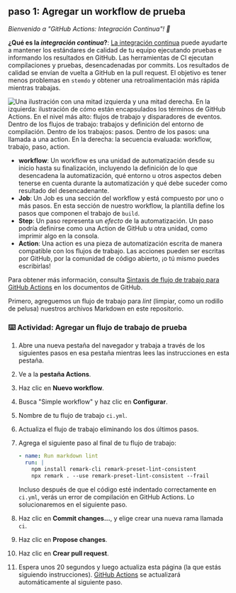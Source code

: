 <!--
  Elige 3-5 pasos para tu curso.
  ¡El primer paso siempre es el más difícil, así que elige algo fácil!
  Enlaza a docs.github.com para explicaciones adicionales.
  ¡Anima a los usuarios a abrir nuevas pestañas para los pasos!
-->

## paso 1: Agregar un workflow de prueba

_Bienvenido a "GitHub Actions: Integración Continua"! :wave:_

**¿Qué es la _integración continua_?**: [La integración continua](https://es.wikipedia.org/wiki/Integración_continua) puede ayudarte a mantener los estándares de calidad de tu equipo ejecutando pruebas e informando los resultados en GitHub. Las herramientas de CI ejecutan compilaciones y pruebas, desencadenadas por commits. Los resultados de calidad se envían de vuelta a GitHub en la pull request. El objetivo es tener menos problemas en `stemdo` y obtener una retroalimentación más rápida mientras trabajas.

![Una ilustración con una mitad izquierda y una mitad derecha. En la izquierda: ilustración de cómo están encapsulados los términos de GitHub Actions. En el nivel más alto: flujos de trabajo y disparadores de eventos. Dentro de los flujos de trabajo: trabajos y definición del entorno de compilación. Dentro de los trabajos: pasos. Dentro de los pasos: una llamada a una action. En la derecha: la secuencia evaluada: workflow, trabajo, paso, action.](https://user-images.githubusercontent.com/6351798/88589835-f5ce0900-d016-11ea-8c8a-0e7d7907c713.png)


- **workflow**: Un workflow es una unidad de automatización desde su inicio hasta su finalización, incluyendo la definición de lo que desencadena la automatización, qué entorno u otros aspectos deben tenerse en cuenta durante la automatización y qué debe suceder como resultado del desencadenante.
- **Job**: Un Job es una sección del workflow y está compuesto por uno o más pasos. En esta sección de nuestro workflow, la plantilla define los pasos que componen el trabajo de `build`.
- **Step**: Un paso representa un _efecto_ de la automatización. Un paso podría definirse como una Action de GitHub u otra unidad, como imprimir algo en la consola.
- **Action**: Una action es una pieza de automatización escrita de manera compatible con los flujos de trabajo. Las acciones pueden ser escritas por GitHub, por la comunidad de código abierto, ¡o tú mismo puedes escribirlas!


Para obtener más información, consulta [Sintaxis de flujo de trabajo para GitHub Actions](https://docs.github.com/actions/using-workflows/workflow-syntax-for-github-actions) en los documentos de GitHub.

Primero, agreguemos un flujo de trabajo para _lint_ (limpiar, como un rodillo de pelusa) nuestros archivos Markdown en este repositorio.


### :keyboard: Actividad: Agregar un flujo de trabajo de prueba

1. Abre una nueva pestaña del navegador y trabaja a través de los siguientes pasos en esa pestaña mientras lees las instrucciones en esta pestaña.
1. Ve a la **pestaña Actions**.
1. Haz clic en **Nuevo workflow**.
1. Busca "Simple workflow" y haz clic en **Configurar**.
1. Nombre de tu flujo de trabajo `ci.yml`.
1. Actualiza el flujo de trabajo eliminando los dos últimos pasos.
1. Agrega el siguiente paso al final de tu flujo de trabajo:


   ```yml
   - name: Run markdown lint
     run: |
       npm install remark-cli remark-preset-lint-consistent
       npx remark . --use remark-preset-lint-consistent --frail
   ```
    Incluso después de que el código esté indentado correctamente en `ci.yml`, verás un error de compilación en GitHub Actions. Lo solucionaremos en el siguiente paso.


1. Haz clic en **Commit changes...**, y elige crear una nueva rama llamada `ci`.
1. Haz clic en **Propose changes**.
1. Haz clic en **Crear pull request**.
1. Espera unos 20 segundos y luego actualiza esta página (la que estás siguiendo instrucciones). [GitHub Actions](https://docs.github.com/actions) se actualizará automáticamente al siguiente paso.

